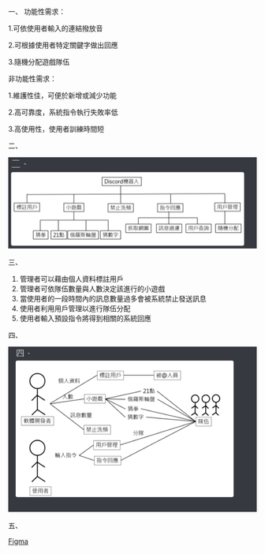 
一、
功能性需求：

1.可依使用者輸入的連結撥放音

2.可根據使用者特定關鍵字做出回應

3.隨機分配遊戲隊伍

非功能性需求：

1.維護性佳，可便於新增或減少功能

2.高可靠度，系統指令執行失敗率低

3.高使用性，使用者訓練時間短

二、

![image](擷取.PNG)



三、
1. 管理者可以藉由個人資料標註用戶
2. 管理者可依隊伍數量與人數決定該進行的小遊戲
3. 當使用者的一段時間內的訊息數量過多會被系統禁止發送訊息
4. 使用者利用用戶管理以進行隊伍分配
5. 使用者輸入預設指令將得到相關的系統回應

四、

![image](ㄐㄐ.PNG)

五、

[Figma](https://www.figma.com/file/7ouNBdzTyTabC7607W8j0c/%F0%9F%91%BE-Discord-(Community)?node-id=0%3A1)
